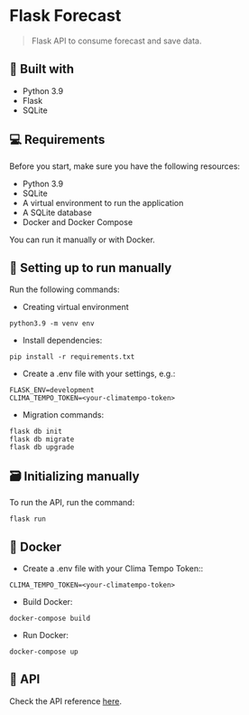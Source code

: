 # Flask Forecast

> Flask API to consume forecast and save data.

## 🧬 Built with

* Python 3.9
* Flask
* SQLite

## 💻 Requirements

Before you start, make sure you have the following resources:

* Python 3.9
* SQLite
* A virtual environment to run the application
* A SQLite database
* Docker and Docker Compose

You can run it manually or with Docker.

## 🚀 Setting up to run manually

Run the following commands:

- Creating virtual environment
```
python3.9 -m venv env
```

- Install dependencies:
```
pip install -r requirements.txt
```

- Create a .env file with your settings, e.g.:
```
FLASK_ENV=development
CLIMA_TEMPO_TOKEN=<your-climatempo-token>
```

- Migration commands:
```
flask db init
flask db migrate
flask db upgrade
```

## 🗃 Initializing manually

To run the API, run the command:

```
flask run
```

## 🐳 Docker

- Create a .env file with your Clima Tempo Token::
```
CLIMA_TEMPO_TOKEN=<your-climatempo-token>
```

- Build Docker:
```
docker-compose build
```

- Run Docker:
```
docker-compose up
```

## 🛴 API

Check the API reference [here](API.md).
